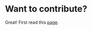 # Want to contribute? 
Great! First read this [page](https://github.com/google/turbinia/blob/master/docs/developer/contributing.md).
